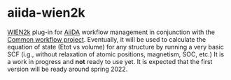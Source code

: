 # aiida-wien2k
[WIEN2k](http://susi.theochem.tuwien.ac.at) plug-in for [AiiDA](https://www.aiida.net) workflow management in conjunction with the [Common workflow project](https://github.com/aiidateam/aiida-common-workflows). Eventually, it will be used to calculate the equation of state (Etot vs volume) for any structure by running a very basic SCF (i.g., without relaxation of atomic positions, magnetism, SOC, etc.) It is a work in progress and **not** ready to use yet. It is expected that the first version will be ready around spring 2022. 
